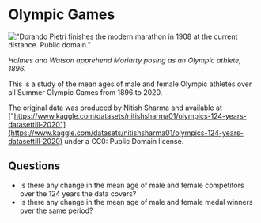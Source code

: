 # Olympic Games

!["Dorando Pietri finishes the modern marathon in 1908 at the current distance. Public domain."](https://upload.wikimedia.org/wikipedia/commons/3/31/Dorando_Pietri_1908.jpg)

_Holmes and Watson apprehend Moriarty posing as an Olympic athlete, 1896._

This is a study of the mean ages of male and female Olympic athletes over all Summer Olympic Games from 1896 to 2020.

The original data was produced by Nitish Sharma and available at ["https://www.kaggle.com/datasets/nitishsharma01/olympics-124-years-datasettill-2020"](https://www.kaggle.com/datasets/nitishsharma01/olympics-124-years-datasettill-2020) under a CC0: Public Domain license.

## Questions

- Is there any change in the mean age of male and female competitors over the 124 years the data covers?
- Is there any change in the mean age of male and female medal winners over the same period?
